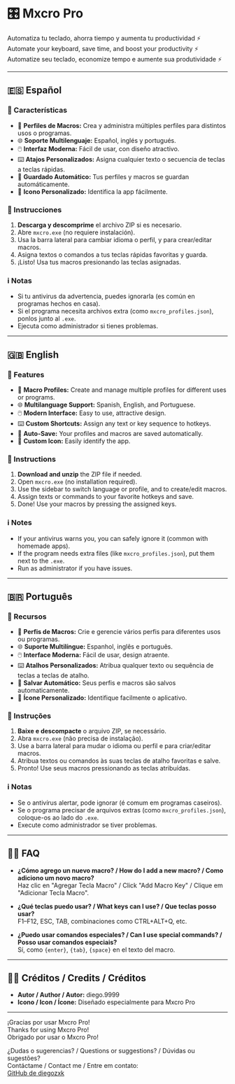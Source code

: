 # 🎛️ Mxcro Pro

Automatiza tu teclado, ahorra tiempo y aumenta tu productividad ⚡  
Automate your keyboard, save time, and boost your productivity ⚡  
Automatize seu teclado, economize tempo e aumente sua produtividade ⚡

---

## 🇪🇸 Español

### 🚀 Características

- 🎹 **Perfiles de Macros:** Crea y administra múltiples perfiles para distintos usos o programas.
- 🌐 **Soporte Multilenguaje:** Español, inglés y portugués.
- 🖱️ **Interfaz Moderna:** Fácil de usar, con diseño atractivo.
- ⌨️ **Atajos Personalizados:** Asigna cualquier texto o secuencia de teclas a teclas rápidas.
- 💾 **Guardado Automático:** Tus perfiles y macros se guardan automáticamente.
- 🎨 **Icono Personalizado:** Identifica la app fácilmente.

### 📝 Instrucciones

1. **Descarga y descomprime** el archivo ZIP si es necesario.
2. Abre `mxcro.exe` (no requiere instalación).
3. Usa la barra lateral para cambiar idioma o perfil, y para crear/editar macros.
4. Asigna textos o comandos a tus teclas rápidas favoritas y guarda.
5. ¡Listo! Usa tus macros presionando las teclas asignadas.

### ℹ️ Notas

- Si tu antivirus da advertencia, puedes ignorarla (es común en programas hechos en casa).
- Si el programa necesita archivos extra (como `mxcro_profiles.json`), ponlos junto al `.exe`.
- Ejecuta como administrador si tienes problemas.

---

## 🇬🇧 English

### 🚀 Features

- 🎹 **Macro Profiles:** Create and manage multiple profiles for different uses or programs.
- 🌐 **Multilanguage Support:** Spanish, English, and Portuguese.
- 🖱️ **Modern Interface:** Easy to use, attractive design.
- ⌨️ **Custom Shortcuts:** Assign any text or key sequence to hotkeys.
- 💾 **Auto-Save:** Your profiles and macros are saved automatically.
- 🎨 **Custom Icon:** Easily identify the app.

### 📝 Instructions

1. **Download and unzip** the ZIP file if needed.
2. Open `mxcro.exe` (no installation required).
3. Use the sidebar to switch language or profile, and to create/edit macros.
4. Assign texts or commands to your favorite hotkeys and save.
5. Done! Use your macros by pressing the assigned keys.

### ℹ️ Notes

- If your antivirus warns you, you can safely ignore it (common with homemade apps).
- If the program needs extra files (like `mxcro_profiles.json`), put them next to the `.exe`.
- Run as administrator if you have issues.

---

## 🇧🇷 Português

### 🚀 Recursos

- 🎹 **Perfis de Macros:** Crie e gerencie vários perfis para diferentes usos ou programas.
- 🌐 **Suporte Multilíngue:** Espanhol, inglês e português.
- 🖱️ **Interface Moderna:** Fácil de usar, design atraente.
- ⌨️ **Atalhos Personalizados:** Atribua qualquer texto ou sequência de teclas a teclas de atalho.
- 💾 **Salvar Automático:** Seus perfis e macros são salvos automaticamente.
- 🎨 **Ícone Personalizado:** Identifique facilmente o aplicativo.

### 📝 Instruções

1. **Baixe e descompacte** o arquivo ZIP, se necessário.
2. Abra `mxcro.exe` (não precisa de instalação).
3. Use a barra lateral para mudar o idioma ou perfil e para criar/editar macros.
4. Atribua textos ou comandos às suas teclas de atalho favoritas e salve.
5. Pronto! Use seus macros pressionando as teclas atribuídas.

### ℹ️ Notas

- Se o antivírus alertar, pode ignorar (é comum em programas caseiros).
- Se o programa precisar de arquivos extras (como `mxcro_profiles.json`), coloque-os ao lado do `.exe`.
- Execute como administrador se tiver problemas.

---

## 🙋‍♂️ FAQ

- **¿Cómo agrego un nuevo macro? / How do I add a new macro? / Como adiciono um novo macro?**  
  Haz clic en "Agregar Tecla Macro" / Click "Add Macro Key" / Clique em "Adicionar Tecla Macro".

- **¿Qué teclas puedo usar? / What keys can I use? / Que teclas posso usar?**  
  F1–F12, ESC, TAB, combinaciones como CTRL+ALT+Q, etc.

- **¿Puedo usar comandos especiales? / Can I use special commands? / Posso usar comandos especiais?**  
  Sí, como `{enter}`, `{tab}`, `{space}` en el texto del macro.

---

## 👨‍💻 Créditos / Credits / Créditos

- **Autor / Author / Autor:** diego.9999
- **Icono / Icon / Ícone:** Diseñado especialmente para Mxcro Pro

---

¡Gracias por usar Mxcro Pro!  
Thanks for using Mxcro Pro!  
Obrigado por usar o Mxcro Pro!

¿Dudas o sugerencias? / Questions or suggestions? / Dúvidas ou sugestões?  
Contáctame / Contact me / Entre em contato:  
[GitHub de diegozxk](https://github.com/diegozxk)
